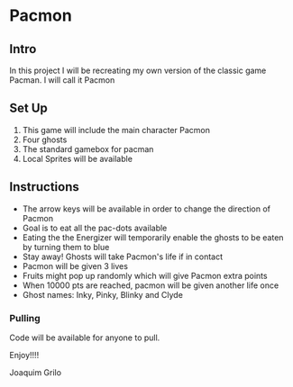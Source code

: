 # Pacmon

## Intro

In this project I will be recreating my own version of the classic game Pacman. I will call it Pacmon

## Set Up

1. This game will include the main character Pacmon
2. Four ghosts
3. The standard gamebox for pacman
4. Local Sprites will be available

## Instructions

- The arrow keys will be available in order to change the direction of Pacmon
- Goal is to eat all the pac-dots available
- Eating the the Energizer will temporarily enable the ghosts to be eaten by turning them to blue
- Stay away! Ghosts will take Pacmon's life if in contact
- Pacmon will be given 3 lives
- Fruits might pop up randomly which will give Pacmon extra points
- When 10000 pts are reached, pacmon will be given another life once
- Ghost names: Inky, Pinky, Blinky and Clyde

### Pulling
Code will be available for anyone to pull.

Enjoy!!!!

Joaquim Grilo